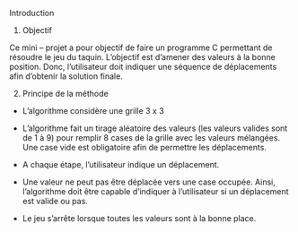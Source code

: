 
Introduction

1.	Objectif

Ce mini – projet a pour objectif de faire un programme C permettant de résoudre le jeu du taquin. L’objectif est d’amener des valeurs à la bonne position. Donc, l’utilisateur doit indiquer une séquence de déplacements afin d’obtenir la solution finale.



2.	Principe de la méthode  

-	L’algorithme considère une grille 3 x 3

-	L’algorithme fait un tirage aléatoire des valeurs (les valeurs valides sont de 1 à 9) pour remplir 8 cases de la grille avec les valeurs mélangées. Une case vide est obligatoire afin de permettre les déplacements.

-	A chaque étape, l’utilisateur indique un déplacement.

-	Une valeur ne peut pas être déplacée vers une case occupée. Ainsi, l’algorithme doit être capable d’indiquer à l’utilisateur si un déplacement est valide ou pas.

-	 Le jeu s’arrête lorsque toutes les valeurs sont à la bonne place.
